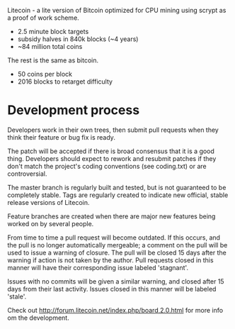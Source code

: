 Litecoin - a lite version of Bitcoin optimized for CPU mining using scrypt as a proof of work scheme.
 - 2.5 minute block targets
 - subsidy halves in 840k blocks (~4 years)
 - ~84 million total coins

The rest is the same as bitcoin.
 - 50 coins per block
 - 2016 blocks to retarget difficulty

Development process
===================

Developers work in their own trees, then submit pull requests when
they think their feature or bug fix is ready.

The patch will be accepted if there is broad consensus that it is a
good thing.  Developers should expect to rework and resubmit patches
if they don't match the project's coding conventions (see coding.txt)
or are controversial.

The master branch is regularly built and tested, but is not guaranteed
to be completely stable. Tags are regularly created to indicate new
official, stable release versions of Litecoin.

Feature branches are created when there are major new features being
worked on by several people.

From time to time a pull request will become outdated. If this occurs, and
the pull is no longer automatically mergeable; a comment on the pull will
be used to issue a warning of closure. The pull will be closed 15 days
after the warning if action is not taken by the author. Pull requests closed
in this manner will have their corresponding issue labeled 'stagnant'.

Issues with no commits will be given a similar warning, and closed after
15 days from their last activity. Issues closed in this manner will be 
labeled 'stale'. 

Check out http://forum.litecoin.net/index.php/board,2.0.html for more info om the development.